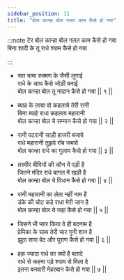 ```yaml
---
sidebar_position: 11
title: "बोल कान्हा बोल गलत काम कैसे हो गया"
---
```


:::note टेर
बोल कान्हा बोल गलत काम कैसे हो गया <br/>
बिना शादी के तू राधे श्याम कैसे हो गया

:::

- सत भामा रुक्मण के जैसी लुगाई <br/>
  राधे के साथ कैसे जोड़ी बनाई <br/>
  बोल कान्हा बोल तू नादान कैसे हो गया || १ ||

- ब्याह के लाया वो कहलाये तेरी रानी <br/>
  बिना ब्याहे राधा कहलाय महारानी <br/>
  बोल कान्हा बोल ये सम्मान कैसे हो गया || २ ||

- रानी पटरानी साड़ी हाजरी बजावे <br/>
  राधे महारानी तुझपे रॉब जमावे <br/>
  बोल कान्हा राधे का गुलाम कैसे हो गया || ३ ||

- तस्वीर बीवियों की कौन में पड़ी है <br/>
  जितने मंदिर राधे बागल में खड़ी है <br/>
  बोल कान्हा बोल ये विधान कैसे हो गया || ४ ||

- रानी महारानी का लेता नहीं नाम है <br/>
  डंके की चोट कहे राधा मेरी जान है <br/>
  बोल कान्हा बोल ये जहां कैसे हो गया || ५ ||

- जिसने भी प्यार किया वे ही बदनाम है <br/>
  प्रेमिका के साथ तेरी चार गुनी शान है <br/>
  झूठा सारा वेद और पुराण कैसे हो गया || ६ ||

- हक़ ज्यादा राधे का क्यों है बतादे <br/>
  राधे से कहना पड़े श्याम से मिला दे <br/>
  इतना बनवारी मेहरबान कैसे हो गया || ७ ||
